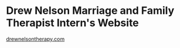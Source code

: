 # Drew Nelson Marriage and Family Therapist Intern's Website
[drewnelsontherapy.com](http://www.drewnelsontherapy.com) 
